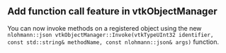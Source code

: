 ## Add function call feature in vtkObjectManager

You can now invoke methods on a registered object using the
new `nlohmann::json vtkObjectManager::Invoke(vtkTypeUInt32 identifier, const std::string& methodName, const nlohmann::json& args)`
function.
